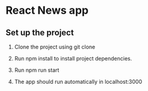 # React News app

## Set up the project

1. Clone the project using git clone

2. Run npm install to install project dependencies.

3. Run npm run start

4. The app should run automatically in localhost:3000